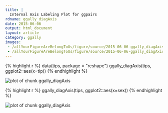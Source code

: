 ```yaml
---
title: |
  Internal Axis Labeling Plot for ggpairs
rdname: ggally_diagAxis
date: 2015-06-06
output: html_document
layout: article
category: ggally
images:
 - /allYourFigureAreBelongToUs/figure/source/2015-06-06-ggally_diagAxis/ggally_diagAxis-1.png
 - /allYourFigureAreBelongToUs/figure/source/2015-06-06-ggally_diagAxis/ggally_diagAxis-2.png
---
```





{% highlight r %}
data(tips, package = "reshape")
 ggally_diagAxis(tips, ggplot2::aes(x=tip))
{% endhighlight %}

![plot of chunk ggally_diagAxis](/allYourFigureAreBelongToUs/figure/source/2015-06-06-ggally_diagAxis/ggally_diagAxis-1.png) 

{% highlight r %}
 ggally_diagAxis(tips, ggplot2::aes(x=sex))
{% endhighlight %}

![plot of chunk ggally_diagAxis](/allYourFigureAreBelongToUs/figure/source/2015-06-06-ggally_diagAxis/ggally_diagAxis-2.png) 